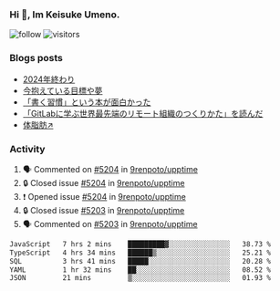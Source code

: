 ### Hi 👋, Im Keisuke Umeno.

<!--
**9renpoto/9renpoto** is a ✨ _special_ ✨ repository because its `README.md` (this file) appears on your GitHub profile.

Here are some ideas to get you started:

- 🔭 I’m currently working on ...
- 🌱 I’m currently learning ...
- 👯 I’m looking to collaborate on ...
- 🤔 I’m looking for help with ...
- 💬 Ask me about ...
- 📫 How to reach me: ...
- 😄 Pronouns: ...
- ⚡ Fun fact: ...
-->

![follow](https://img.shields.io/github/followers/9renpoto?label=Follow&style=social)
![visitors](https://komarev.com/ghpvc/?username=9renpoto&label=Profile%20views&color=0e75b6&style=flat)

### Blogs posts

<!-- BLOG-POST-LIST:START -->
- [2024年終わり](https://9renpoto.win/entry/2024/12/31/2024-end)
- [今抱えている目標や夢](https://9renpoto.win/entry/2024/12/02/objective)
- [「書く習慣」という本が面白かった](https://9renpoto.win/entry/2024/11/11/leave_a_feeling_sad)
- [「GitLabに学ぶ世界最先端のリモート組織のつくりかた」を読んだ](https://9renpoto.win/entry/2024/09/10/remote_organization)
- [体脂肪↗](https://9renpoto.win/entry/2024/08/12/gaining_fat)
<!-- BLOG-POST-LIST:END -->

### Activity

<!--START_SECTION:activity-->
1. 🗣 Commented on [#5204](https://github.com/9renpoto/upptime/issues/5204#issuecomment-2617782054) in [9renpoto/upptime](https://github.com/9renpoto/upptime)
2. 🔒 Closed issue [#5204](https://github.com/9renpoto/upptime/issues/5204) in [9renpoto/upptime](https://github.com/9renpoto/upptime)
3. ❗ Opened issue [#5204](https://github.com/9renpoto/upptime/issues/5204) in [9renpoto/upptime](https://github.com/9renpoto/upptime)
4. 🔒 Closed issue [#5203](https://github.com/9renpoto/upptime/issues/5203) in [9renpoto/upptime](https://github.com/9renpoto/upptime)
5. 🗣 Commented on [#5203](https://github.com/9renpoto/upptime/issues/5203#issuecomment-2617654371) in [9renpoto/upptime](https://github.com/9renpoto/upptime)
<!--END_SECTION:activity-->

<!--START_SECTION:waka-->

```txt
JavaScript   7 hrs 2 mins    █████████▓░░░░░░░░░░░░░░░   38.73 %
TypeScript   4 hrs 34 mins   ██████▒░░░░░░░░░░░░░░░░░░   25.21 %
SQL          3 hrs 41 mins   █████░░░░░░░░░░░░░░░░░░░░   20.28 %
YAML         1 hr 32 mins    ██░░░░░░░░░░░░░░░░░░░░░░░   08.52 %
JSON         21 mins         ▒░░░░░░░░░░░░░░░░░░░░░░░░   01.93 %
```

<!--END_SECTION:waka-->
